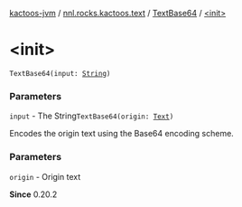 [kactoos-jvm](../../index.md) / [nnl.rocks.kactoos.text](../index.md) / [TextBase64](index.md) / [&lt;init&gt;](./-init-.md)

# &lt;init&gt;

`TextBase64(input: `[`String`](https://kotlinlang.org/api/latest/jvm/stdlib/kotlin/-string/index.html)`)`

### Parameters

`input` - The String`TextBase64(origin: `[`Text`](../../nnl.rocks.kactoos/-text/index.md)`)`

Encodes the origin text using the Base64 encoding scheme.

### Parameters

`origin` - Origin text

**Since**
0.20.2

